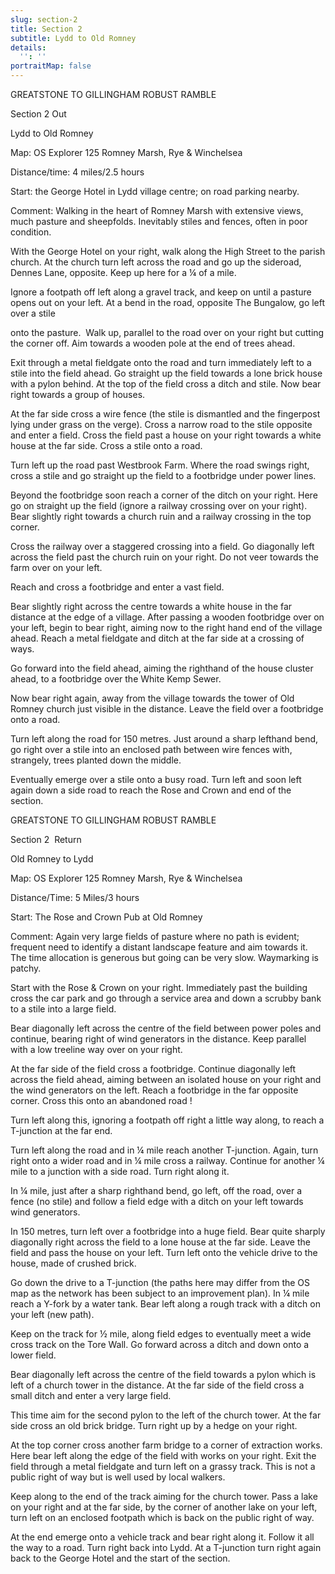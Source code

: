 ```yaml
---
slug: section-2
title: Section 2
subtitle: Lydd to Old Romney
details:
  '': ''
portraitMap: false
---
```

GREATSTONE TO GILLINGHAM ROBUST RAMBLE

Section 2 Out

Lydd to Old Romney

Map: OS Explorer 125 Romney Marsh, Rye & Winchelsea

Distance/time: 4 miles/2.5 hours

Start: the George Hotel in Lydd village centre; on road parking nearby.

Comment: Walking in the heart of Romney Marsh with extensive views, much pasture and sheepfolds. Inevitably stiles and fences, often in poor condition.

With the George Hotel on your right, walk along the High Street to the parish church. At the church turn left across the road and go up the sideroad, Dennes Lane, opposite. Keep up here for a ¼ of a mile.

Ignore a footpath off left along a gravel track, and keep on until a pasture opens out on your left. At a bend in the road, opposite The Bungalow, go left over a stile

onto the pasture.  Walk up, parallel to the road over on your right but cutting the corner off. Aim towards a wooden pole at the end of trees ahead.

Exit through a metal fieldgate onto the road and turn immediately left to a stile into the field ahead. Go straight up the field towards a lone brick house with a pylon behind. At the top of the field cross a ditch and stile. Now bear right towards a group of houses.

At the far side cross a wire fence (the stile is dismantled and the fingerpost lying under grass on the verge). Cross a narrow road to the stile opposite and enter a field. Cross the field past a house on your right towards a white house at the far side. Cross a stile onto a road.

Turn left up the road past Westbrook Farm. Where the road swings right, cross a stile and go straight up the field to a footbridge under power lines.

Beyond the footbridge soon reach a corner of the ditch on your right. Here go on straight up the field (ignore a railway crossing over on your right). Bear slightly right towards a church ruin and a railway crossing in the top corner.

Cross the railway over a staggered crossing into a field. Go diagonally left across the field past the church ruin on your right. Do not veer towards the farm over on your left.

Reach and cross a footbridge and enter a vast field.

Bear slightly right across the centre towards a white house in the far distance at the edge of a village. After passing a wooden footbridge over on your left, begin to bear right, aiming now to the right hand end of the village ahead. Reach a metal fieldgate and ditch at the far side at a crossing of ways.

Go forward into the field ahead, aiming the righthand of the house cluster ahead, to a footbridge over the White Kemp Sewer.

Now bear right again, away from the village towards the tower of Old Romney church just visible in the distance. Leave the field over a footbridge onto a road.

Turn left along the road for 150 metres. Just around a sharp lefthand bend, go right over a stile into an enclosed path between wire fences with, strangely, trees planted down the middle.

Eventually emerge over a stile onto a busy road. Turn left and soon left again down a side road to reach the Rose and Crown and end of the section.

GREATSTONE TO GILLINGHAM ROBUST RAMBLE

Section 2  Return

Old Romney to Lydd

Map: OS Explorer 125 Romney Marsh, Rye & Winchelsea

Distance/Time: 5 Miles/3 hours

Start: The Rose and Crown Pub at Old Romney

Comment: Again very large fields of pasture where no path is evident; frequent need to identify a distant landscape feature and aim towards it. The time allocation is generous but going can be very slow. Waymarking is patchy.

Start with the Rose & Crown on your right. Immediately past the building cross the car park and go through a service area and down a scrubby bank to a stile into a large field.

Bear diagonally left across the centre of the field between power poles and continue, bearing right of wind generators in the distance. Keep parallel with a low treeline way over on your right.

At the far side of the field cross a footbridge. Continue diagonally left across the field ahead, aiming between an isolated house on your right and the wind generators on the left. Reach a footbridge in the far opposite corner. Cross this onto an abandoned road !

Turn left along this, ignoring a footpath off right a little way along, to reach a T-junction at the far end.

Turn left along the road and in ¼ mile reach another T-junction. Again, turn right onto a wider road and in ¼ mile cross a railway. Continue for another ¼ mile to a junction with a side road. Turn right along it.

In ¼ mile, just after a sharp righthand bend, go left, off the road, over a fence (no stile) and follow a field edge with a ditch on your left towards wind generators.

In 150 metres, turn left over a footbridge into a huge field. Bear quite sharply diagonally right across the field to a lone house at the far side. Leave the field and pass the house on your left. Turn left onto the vehicle drive to the house, made of crushed brick.

Go down the drive to a T-junction (the paths here may differ from the OS map as the network has been subject to an improvement plan). In ¼ mile reach a Y-fork by a water tank. Bear left along a rough track with a ditch on your left (new path).

Keep on the track for ½ mile, along field edges to eventually meet a wide cross track on the Tore Wall. Go forward across a ditch and down onto a lower field.

Bear diagonally left across the centre of the field towards a pylon which is left of a church tower in the distance. At the far side of the field cross a small ditch and enter a very large field.

This time aim for the second pylon to the left of the church tower. At the far side cross an old brick bridge. Turn right up by a hedge on your right.

At the top corner cross another farm bridge to a corner of extraction works. Here bear left along the edge of the field with works on your right. Exit the field through a metal fieldgate and turn left on a grassy track. This is not a public right of way but is well used by local walkers.

Keep along to the end of the track aiming for the church tower. Pass a lake on your right and at the far side, by the corner of another lake on your left, turn left on an enclosed footpath which is back on the public right of way.

At the end emerge onto a vehicle track and bear right along it. Follow it all the way to a road. Turn right back into Lydd. At a T-junction turn right again back to the George Hotel and the start of the section.
